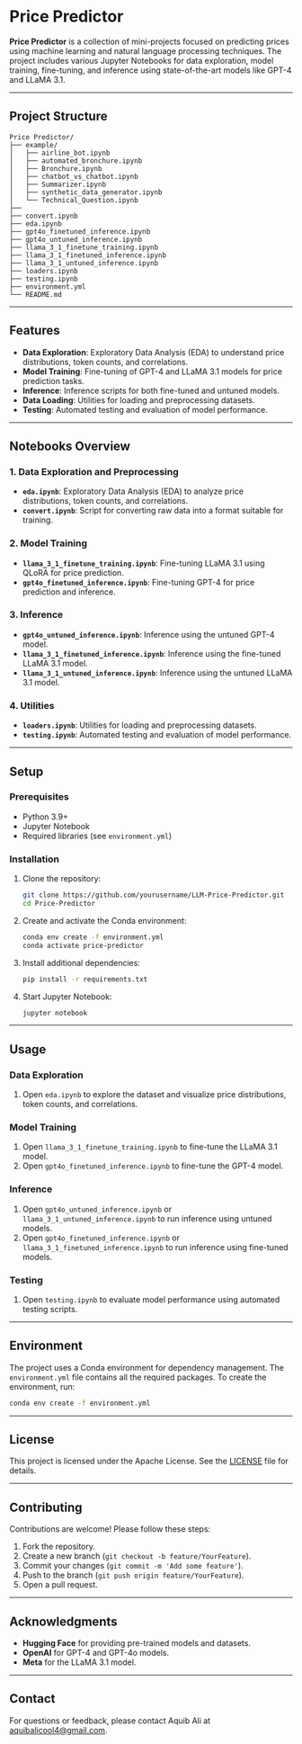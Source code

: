 # Price Predictor

**Price Predictor** is a collection of mini-projects focused on predicting prices using machine learning and natural language processing techniques. The project includes various Jupyter Notebooks for data exploration, model training, fine-tuning, and inference using state-of-the-art models like GPT-4 and LLaMA 3.1.

---

## Project Structure

```
Price Predictor/
├── example/
│   ├── airline_bot.ipynb
│   ├── automated_bronchure.ipynb
│   ├── Bronchure.ipynb
│   ├── chatbot_vs_chatbot.ipynb
│   ├── Summarizer.ipynb
│   ├── synthetic_data_generator.ipynb
│   └── Technical_Question.ipynb
├──
├── convert.ipynb
├── eda.ipynb
├── gpt4o_finetuned_inference.ipynb
├── gpt4o_untuned_inference.ipynb
├── llama_3_1_finetune_training.ipynb
├── llama_3_1_finetuned_inference.ipynb
├── llama_3_1_untuned_inference.ipynb
├── loaders.ipynb
├── testing.ipynb
├── environment.yml
└── README.md
```

---

## Features

- **Data Exploration**: Exploratory Data Analysis (EDA) to understand price distributions, token counts, and correlations.
- **Model Training**: Fine-tuning of GPT-4 and LLaMA 3.1 models for price prediction tasks.
- **Inference**: Inference scripts for both fine-tuned and untuned models.
- **Data Loading**: Utilities for loading and preprocessing datasets.
- **Testing**: Automated testing and evaluation of model performance.

---

## Notebooks Overview

### 1. **Data Exploration and Preprocessing**
- **`eda.ipynb`**: Exploratory Data Analysis (EDA) to analyze price distributions, token counts, and correlations.
- **`convert.ipynb`**: Script for converting raw data into a format suitable for training.

### 2. **Model Training**
- **`llama_3_1_finetune_training.ipynb`**: Fine-tuning LLaMA 3.1 using QLoRA for price prediction.
- **`gpt4o_finetuned_inference.ipynb`**: Fine-tuning GPT-4 for price prediction and inference.

### 3. **Inference**
- **`gpt4o_untuned_inference.ipynb`**: Inference using the untuned GPT-4 model.
- **`llama_3_1_finetuned_inference.ipynb`**: Inference using the fine-tuned LLaMA 3.1 model.
- **`llama_3_1_untuned_inference.ipynb`**: Inference using the untuned LLaMA 3.1 model.

### 4. **Utilities**
- **`loaders.ipynb`**: Utilities for loading and preprocessing datasets.
- **`testing.ipynb`**: Automated testing and evaluation of model performance.

---

## Setup

### Prerequisites
- Python 3.9+
- Jupyter Notebook
- Required libraries (see `environment.yml`)

### Installation
1. Clone the repository:
   ```bash
   git clone https://github.com/yourusername/LLM-Price-Predictor.git
   cd Price-Predictor
   ```

2. Create and activate the Conda environment:
   ```bash
   conda env create -f environment.yml
   conda activate price-predictor
   ```

3. Install additional dependencies:
   ```bash
   pip install -r requirements.txt
   ```

4. Start Jupyter Notebook:
   ```bash
   jupyter notebook
   ```

---

## Usage

### Data Exploration
1. Open `eda.ipynb` to explore the dataset and visualize price distributions, token counts, and correlations.

### Model Training
1. Open `llama_3_1_finetune_training.ipynb` to fine-tune the LLaMA 3.1 model.
2. Open `gpt4o_finetuned_inference.ipynb` to fine-tune the GPT-4 model.

### Inference
1. Open `gpt4o_untuned_inference.ipynb` or `llama_3_1_untuned_inference.ipynb` to run inference using untuned models.
2. Open `gpt4o_finetuned_inference.ipynb` or `llama_3_1_finetuned_inference.ipynb` to run inference using fine-tuned models.

### Testing
1. Open `testing.ipynb` to evaluate model performance using automated testing scripts.

---

## Environment

The project uses a Conda environment for dependency management. The `environment.yml` file contains all the required packages. To create the environment, run:

```bash
conda env create -f environment.yml
```

---

## License

This project is licensed under the Apache License. See the [LICENSE](LICENSE) file for details.

---

## Contributing

Contributions are welcome! Please follow these steps:
1. Fork the repository.
2. Create a new branch (`git checkout -b feature/YourFeature`).
3. Commit your changes (`git commit -m 'Add some feature'`).
4. Push to the branch (`git push origin feature/YourFeature`).
5. Open a pull request.

---

## Acknowledgments

- **Hugging Face** for providing pre-trained models and datasets.
- **OpenAI** for GPT-4 and GPT-4o models.
- **Meta** for the LLaMA 3.1 model.

---

## Contact

For questions or feedback, please contact Aquib Ali at aquibalicool4@gmail.com.
